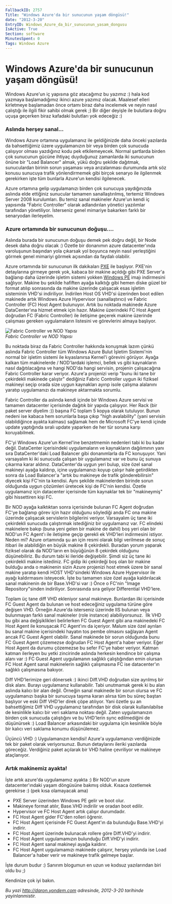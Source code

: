 ```yaml
---
FallbackID: 2757
Title: "Windows Azure'da bir sunucunun yaşam döngüsü!"
date: "2012-3-20"
EntryID: Windows_Azure_da_bir_sunucunun_yasam_dongusu
IsActive: True
Section: software
MinutesSpent: 0
Tags: Windows Azure
---
```

# Windows Azure'da bir sunucunun yaşam döngüsü!
Windows Azure'un iç yapısına göz atacağımız bu yazımız :) hala kod
yazmaya başlamadığımız ikinci azure yazımız olacak. Maalesef elleri
kirletmeye başlamadan önce ortamı biraz daha incelemek ve neyin nasıl
çalıştığı ile ilgili fikir sahibi olmak gerek ;) Bir diğer deyişle ile
bulutlara doğru uçuşa geçerken biraz kafadaki bulutları yok edeceğiz :)

### Aslında herşey sanal...

Windows Azure ortamına uygulamanız ile geldiğinizde daha önceki
yazılarda da bahsettiğimiz üzere uygulamanızın bir veya birden çok
sunucuda çalışıyor olması yazdığınız kodu pek etkilemeyecek. Normal
şartlarda birden çok sunucunun gücüne ihtiyaç duyduğunuz zamanlarda iki
sunucunun önüne bir "Load Balancer" almak, yükü doğru şekilde dağıtmak,
sunuculardan birinin sorun yaşaması veya arızalanması durumunda artık
söz konusu sunucuya trafik yönlendirmemek gibi birçok senaryo ile
ilgilenmek gerekirken işte tüm bunlarla Azure'un kendisi ilgilenecek.

Azure ortamına gelip uygulamanızı birden çok sunucuya yaydığınızda
aslında elde ettiğiniz sunucular tamamen sanallaştırılmış, tertemiz
Windows Server 2008 kurulumları. Bu temiz sanal makineler Azure'un kendi
iç yapısında "Fabric Controller" olarak adlandırılan yönetici yazılımlar
tarafından yönetiliyor. İsterseniz genel mimariye bakarken farklı bir
senaryodan ilerleyelim.

### Azure ortamında bir sunucunun doğuşu....

Aslında burada bir sunucunun doğuşu demek pek doğru değil, bir Node
desek daha doğru olacak :) Özetle bir donanımın azure datacenter'ında
varoluşunun başından yola çıkarsak yol boyunca neyin nasıl yerleştiğini
görmek genel mimariyi görmek açısından da faydalı olabilir.

Azure ortamında bir sunucunun ilk dakikaları
[PXE](http://en.wikipedia.org/wiki/Preboot_Execution_Environment) ile
başlıyor. PXE'nin detaylarına girmeye gerek yok, kabaca bir makine
açıldığı gibi PXE Server'a bağlanıp daha üzerinde işletim sistemi yokken
[Windows
PE](http://technet.microsoft.com/en-us/library/cc766093(WS.10).aspx)
imajı indirmesini sağlıyor. Makine bu şekilde hafiften ayağa kalktığı
gibi hemen diske güzel bir format atılıp sonrasında da makine üzerinde
çalışacak esas işletim sisteminin VHD'si indiriliyor. İndirilen Host OS
VHD'si üzerinden boot edilen makinede artık Windows Azure Hypervisor
(sanallaştırıcı) ve Fabric Controller (FC) Host Agent bulunuyor. Artık
bu noktada makinede Azure DataCenter'ına hizmet etmek için hazır. Makine
üzerindeki FC Host Agent doğrudan FC (Fabric Controller) ile iletişime
geçerek makine üzerinde çalışması gereken uygulamaların listesini ve
görevlerini almaya başlıyor.

![Fabric Controller ve NOD
Yapısı](media/Windows_Azure_da_bir_sunucunun_yasam_dongusu/azure_fc.jpg)\
*Fabric Controller ve NOD Yapısı*

Bu noktada biraz da Fabric Controller hakkında konuşmak lazım çünkü
aslında Fabric Controller tüm Windows Azure Bulut İşletim Sistemi'nin
normal bir işletim sistemi ile kıyaslanırsa Kernel'i görevini görüyor.
Ayağa kalkan tüm makinelerde / NOD'lardaki işlemci, bellek vs gibi
kaynakların nasıl dağıtılacağına ve hangi NOD'da hangi servisin,
projenin çalışacağına Fabric Controller karar veriyor. Azure'a projenizi
verip "bunu iki tane bir çekirdekli makinede çalıştır" dediğiniz Fabric
Controller uygun iki fiziksel makineyi seçip orada size uygun kaynakları
ayırıp isole çalışma alalanını yaratıp uygulamanızı da makineye
aktarmakta sorumlu.

Fabric Controller da aslında kendi içinde bir Windows Azure servisi ve
tamamen datacenter içerisinde dağıtık bir yapıda çalışıyor. Her Rack
(bir paket server diyelim :)) başına FC toplam 5 kopya olarak tutuluyor.
Bunun nedeni ise kabaca hem sorunlarla başa çıkıp "high avalability"
(yani servisin olabildiğince ayakta kalması) sağlamak hem de Microsoft
FC'ye kendi içinde update yaptığında sıralı update yaparken de her tür
soruna karşı koruyabilmek.

FC'yi Windows Azure'un Kernel'ine benzetmemin nedenleri tabi ki bu kadar
değil. DataCenter içerisindeki uygulamaların ve kaynakların dağılımının
yanı sıra DataCenter'daki Load Balancer gibi donanımlarla da FC
konuşuyor. Yani varsayalım ki iki sunucuda çalışan bir uygulamanız var
ve bunu üç sunuya çıkarma karar aldınız. DataCenter'da uygun yeri bulup,
size özel sanal makineyi ayağa kaldırıp, içine uygulamanızı koyup
çalışır hale getirdikten sonra da Load Balancer'a "artık bu makineye de
trafik gönderebilirsin" diyecek kişi FC'nin ta kendisi. Aynı şekilde
makinelerden birinde sorun olduğunda uygun çözümleri üretecek kişi de
FC'nin kendisi. Özetle uygulamanız için datacenter içerisinde tüm
kaynaklar tek bir "makineymiş" gibi hissettiren kişi FC.

Bir NOD ayağa kalktıktan sonra içerisinde bulunan FC Agent doğrudan
FC'ye bağlanıp görev için hazır olduğunu söylediği anda FC ona makine
üzerinde çalışacak servislerin bilgilerini veriyor. Varsayalım üç tane
iki çekirdekli sunucuda çalıştırmak istediğiniz bir uygulamanız var. FC
elindeki makinelere bakıp (buna yeni gelen bir makine de dahil) boş yeri
olan bir NOD'un FC Agent'ı ile iletişime geçip gerekli ek VHD'leri
indirmesini istiyor. Neden mi? Azure ortamında şu an için resmi olarak
bilgi verilmese de sonuç itibari ile alabildiğin en büyük makine 8
çekirdekli. Buradan yorum yaparak fiziksel olarak da NOD'ların en
büyüğünün 8 çekirdek olduğunu düşünebiliriz. Bu durum tabi ki ileride
değişebilir. Şimdi siz üç tane iki çekirdekli makine istediniz. FC gidip
iki çekirdeği boş olan bir makine bulduğu anda o makinenin sizin Azure
projenizi host etmek üzere bir sanal makine yaratıp kendi HOST
VHD'sindeki Windows Azure Hypervisor ile ayağı kaldırmasını isteyecek.
İşte bu tamamen size özel ayağa kaldırılacak sanal makinenin de bir
Base.VHD'si var :) Önce o FC'nin "Image Repository"sinden indiriliyor.
Sonrasında sıra geliyor Differential VHD'lere.

Toplam üç tane diff VHD ekleniyor sanal makineye. Bunlardan ilki
içerisinde FC Guest Agent da bulunan ve host edeceğiniz uygulama türüne
göre değişen VHD. Örneğin Azure'da isterseniz üzerinde IIS bulunan veya
bulunmayan farklı sanal makineler (role instance) alabiliyorsunuz.  İlk
VHD bu gibi ana değişiklikleri belirlerken FC Guest Agent gibi ana
makinedeki FC Host Agent ile konuşacak FC Agent'ını da içeriyor. Malum
size özel ayrılan bu sanal makine içerisindeki hayatın tos pembe
olmasını sağlayan Agent ancak FC Guest Agent olabilir. Sanal makinede
bir sorun olduğunda bunu FC Guest Agent çözemezse doğrudan FC Host
Agent'a haber veriyor. Eğer Host Agent da durumu çözemezse bu sefer
FC'ye haber veriyor. Katman katman ilerleyen bu yetki zincirinde aslında
herkesin kendince bir çalışma alanı var :) FC Guest Agent uygulamanın
sağlıklı çalıştığından emin olursan FC Host Agent sanal makinelerin
sağlıklı çalışmasına FC ise datacenter'ın sağlıklı çalışmasına bakıyor.

Diff VHD'lerimize geri dönersek :) ikinci Diff.VHD doğrudan size
ayrılmış bir disk alanı. Burayı uygulamanız kullanabilir. Tabi unutmamak
gerek ki bu alan aslında kalıcı bir alan değil. Örneğin sanal makinede
bir sorun olursa ve FC uygulamanızı başka bir sunucuya taşıma kararı
alırsa tüm bu süreç baştan başlıyor ve eski Diff VHD'ler direk çöpe
atılıyor. Yani özetle şu an bahsettiğimiz Diff VHD uygulamanız
tarafından bir disk olarak kullanılabilse de kesinlikle kalıcı bir veri
saklama noktası değil. Zaten uygulamanızın birden çok sunucuda
çalıştığını ve bu VHD'lerin sync edilmediğini de düşünürsek :) Load
Balancer arkasındaki bir uygulama için kesinlikle böyle bir kalıcı veri
saklama konumu düşünülemez.

Üçüncü VHD :) Uygulamanızın kendisi! Azure'a uygulamanızı verdiğinizde
tek bir paket olarak veriyorsunuz. Bunun detaylarını ileriki yazılarda
göreceğiz. Verdiğiniz paket açılarak bir VHD haline çevriliyor ve
makineye ataçlanıyor.

### Artık makinemiz ayakta!

İşte artık azure'da uygulamamız ayakta :) Bir NOD'un azure
datacenter'ındaki yaşam döngüsüne bakmış olduk. Kısaca özetlemek
gerekirse :) (pek kısa olamayacak ama)

-   PXE Server üzerinden Windows PE gelir ve boot olur.
-   Makineye format atılır, Base.VHD indirilir ve oradan boot edilir.
-   Hypervisor ve FC Host Agent artık çalışır durumdadır.
-   FC Host Agent gider FC'den rolleri öğrenir.
-   FC Host Agent içerisinde FC Guest Agent'ın da bulunduğu Base.VHD'yi
    indirir.
-   FC Host Agent üzerinde bulunacak rollere göre Diff.VHD'yi indirir.
-   FC Host Agent uygulamamızın bulunduğu Diff.VHD'yi indirir.
-   FC Host Agent sanal makineyi ayağa kaldırır.
-   FC Host Agent uygulamamızı makinede çalışırır, herşey yolunda ise
    Load Balancer'a haber verir ve makineye trafik gelmeye başlar.

İşte durum budur :) Sanırım blogumun en uzun ve kodsuz yazılarından biri
oldu bu ;)

Kendinize çok iyi bakın.



*Bu yazi http://daron.yondem.com adresinde, 2012-3-20 tarihinde yayinlanmistir.*
